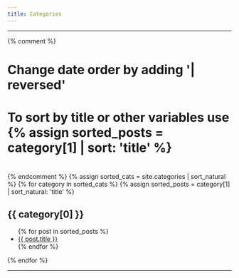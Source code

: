 ```yaml
---
title: Categories
---
```


-----

{% comment %}
#
# Change date order by adding '| reversed'
# To sort by title or other variables use {% assign sorted_posts = category[1] | sort: 'title' %}
#
{% endcomment %}
{% assign sorted_cats = site.categories | sort_natural %}
{% for category in sorted_cats %}
{% assign sorted_posts = category[1] | sort_natural: 'title' %}
<h2 id="{{category[0] | uri_escape | downcase }}">{{ category[0] }}</h2>
<ul>
  {% for post in sorted_posts %}
    <li><a href="{{ site.url }}{{ site.baseurl }}{{  post.url }}">{{  post.title }}</a></li>
  {% endfor %}
</ul>
{% endfor %}

-----